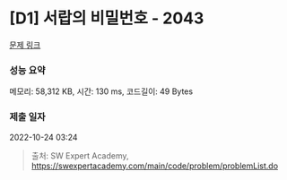 # [D1] 서랍의 비밀번호 - 2043 

[문제 링크](https://swexpertacademy.com/main/code/problem/problemDetail.do?contestProbId=AV5QJ_8KAx8DFAUq) 

### 성능 요약

메모리: 58,312 KB, 시간: 130 ms, 코드길이: 49 Bytes

### 제출 일자

2022-10-24 03:24



> 출처: SW Expert Academy, https://swexpertacademy.com/main/code/problem/problemList.do